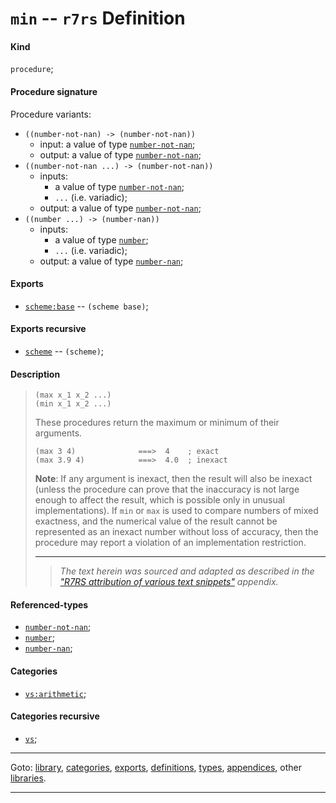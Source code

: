 

<a id='definition__r7rs__min'></a>

# `min` -- `r7rs` Definition


<a id='definition__r7rs__min__kind'></a>

#### Kind

`procedure`;


<a id='definition__r7rs__min__procedure-signature'></a>

#### Procedure signature

Procedure variants:
 * `((number-not-nan) -> (number-not-nan))`
   * input: a value of type [`number-not-nan`](../../r7rs/types/number-not-nan.md#type__r7rs__number-not-nan);
   * output: a value of type [`number-not-nan`](../../r7rs/types/number-not-nan.md#type__r7rs__number-not-nan);
 * `((number-not-nan ...) -> (number-not-nan))`
   * inputs:
     * a value of type [`number-not-nan`](../../r7rs/types/number-not-nan.md#type__r7rs__number-not-nan);
     * `...` (i.e. variadic);
   * output: a value of type [`number-not-nan`](../../r7rs/types/number-not-nan.md#type__r7rs__number-not-nan);
 * `((number ...) -> (number-nan))`
   * inputs:
     * a value of type [`number`](../../r7rs/types/number.md#type__r7rs__number);
     * `...` (i.e. variadic);
   * output: a value of type [`number-nan`](../../r7rs/types/number-nan.md#type__r7rs__number-nan);


<a id='definition__r7rs__min__exports'></a>

#### Exports

 * [`scheme:base`](../../r7rs/exports/scheme_3a_base.md#export__r7rs__scheme_3a_base) -- `(scheme base)`;


<a id='definition__r7rs__min__exports-recursive'></a>

#### Exports recursive

 * [`scheme`](../../r7rs/exports/scheme.md#export__r7rs__scheme) -- `(scheme)`;


<a id='definition__r7rs__min__description'></a>

#### Description

> ````
> (max x_1 x_2 ...)
> (min x_1 x_2 ...)
> ````
> 
> 
> These procedures return the maximum or minimum of their arguments.
> 
> ````
> (max 3 4)              ===>  4    ; exact
> (max 3.9 4)            ===>  4.0  ; inexact
> ````
> 
> **Note**:  If any argument is inexact, then the result will also be inexact (unless
> the procedure can prove that the inaccuracy is not large enough to affect the
> result, which is possible only in unusual implementations).  If `min` or
> `max` is used to compare numbers of mixed exactness, and the numerical
> value of the result cannot be represented as an inexact number without loss of
> accuracy, then the procedure may report a violation of an implementation
> restriction.
> 
> 
> ----
> > *The text herein was sourced and adapted as described in the ["R7RS attribution of various text snippets"](../../r7rs/appendices/attribution.md#appendix__r7rs__attribution) appendix.*


<a id='definition__r7rs__min__referenced-types'></a>

#### Referenced-types

 * [`number-not-nan`](../../r7rs/types/number-not-nan.md#type__r7rs__number-not-nan);
 * [`number`](../../r7rs/types/number.md#type__r7rs__number);
 * [`number-nan`](../../r7rs/types/number-nan.md#type__r7rs__number-nan);


<a id='definition__r7rs__min__categories'></a>

#### Categories

 * [`vs:arithmetic`](../../vonuvoli/categories/vs_3a_arithmetic.md#category__vonuvoli__vs_3a_arithmetic);


<a id='definition__r7rs__min__categories-recursive'></a>

#### Categories recursive

 * [`vs`](../../vonuvoli/categories/vs.md#category__vonuvoli__vs);

----

Goto: [library](../../r7rs/_index.md#library__r7rs), [categories](../../r7rs/categories/_index.md#toc__r7rs__categories), [exports](../../r7rs/exports/_index.md#toc__r7rs__exports), [definitions](../../r7rs/definitions/_index.md#toc__r7rs__definitions), [types](../../r7rs/types/_index.md#toc__r7rs__types), [appendices](../../r7rs/appendices/_index.md#toc__r7rs__appendices), other [libraries](../../_libraries.md#toc__libraries).

----

